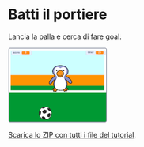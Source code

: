 # Batti il portiere

Lancia la palla e cerca di fare goal.

![Immagine](thumbnail.png)

[Scarica lo ZIP con tutti i file del tutorial](https://github.com/kronwiz/codingtutorials/raw/master/scratch/batti_il_portiere/batti_il_portiere.zip).
